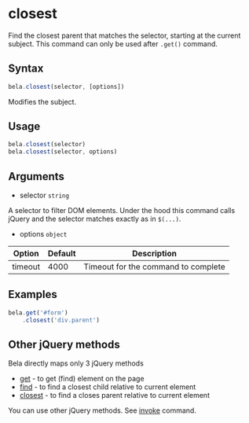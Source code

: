 # closest

Find the closest parent that matches the selector, starting at the current subject. This command can only be used after `.get()` command.

## Syntax

```js
bela.closest(selector, [options])
```
Modifies the subject.

## Usage

```js
bela.closest(selector)
bela.closest(selector, options)
```

## Arguments

- selector `string`

A selector to filter DOM elements. Under the hood this command calls jQuery and the selector matches exactly as in `$(...)`.

- options `object`

| Option | Default | Description |
| ------ | ------- | ----------- |
| timeout | 4000 | Timeout for the command to complete |

## Examples

```js
bela.get('#form')
    .closest('div.parent')
```

## Other jQuery methods

Bela directly maps only 3 jQuery methods
- [get](get.md#get) - to get (find) element on the page
- [find](find.md#find) - to find a closest child relative to current element
- [closest](closest.md#closest) - to find a closes parent relative to current element

You can use other jQuery methods. See [invoke](invoke.md#invoke) command.